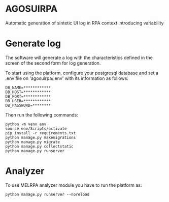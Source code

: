 # AGOSUIRPA
Automatic generation of sintetic UI log in RPA context introducing variability

# Generate log
The software will generate a log with the characteristics defined in the screen of the second form for log generation.

To start using the platform, configure your postgresql database and set a .env file on 'agosuirpa/.env' with its information as follows:

```
DB_NAME=************
DB_HOST=************
DB_PORT=************
DB_USER=************
DB_PASSWORD=********
```

Then run the following commands:

```
python -m venv env
source env/Scripts/activate
pip install -r requirements.txt
python manage.py makemigrations
python manage.py migrate
python manage.py collectstatic
python manage.py runserver
```

# Analyzer
To use MELRPA analyzer module you have to run the platform as:
```
python manage.py runserver --noreload
```